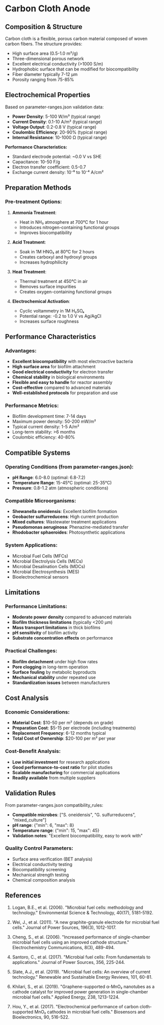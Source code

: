 # Carbon Cloth Anode

## Composition & Structure

Carbon cloth is a flexible, porous carbon material composed of woven carbon
fibers. The structure provides:

- High surface area (0.5-1.0 m²/g)
- Three-dimensional porous network
- Excellent electrical conductivity (>1000 S/m)
- Hydrophobic surface that can be modified for biocompatibility
- Fiber diameter typically 7-12 μm
- Porosity ranging from 75-85%

## Electrochemical Properties

Based on parameter-ranges.json validation data:

- **Power Density**: 5-100 W/m³ (typical range)
- **Current Density**: 0.1-10 A/m² (typical range)
- **Voltage Output**: 0.2-0.8 V (typical range)
- **Coulombic Efficiency**: 20-90% (typical range)
- **Internal Resistance**: 10-1000 Ω (typical range)

**Performance Characteristics:**

- Standard electrode potential: ~0.0 V vs SHE
- Capacitance: 10-50 F/g
- Electron transfer coefficient: 0.5-0.7
- Exchange current density: 10⁻⁶ to 10⁻⁴ A/cm²

## Preparation Methods

### Pre-treatment Options:

1. **Ammonia Treatment**:
   - Heat in NH₃ atmosphere at 700°C for 1 hour
   - Introduces nitrogen-containing functional groups
   - Improves biocompatibility

2. **Acid Treatment**:
   - Soak in 1M HNO₃ at 80°C for 2 hours
   - Creates carboxyl and hydroxyl groups
   - Increases hydrophilicity

3. **Heat Treatment**:
   - Thermal treatment at 450°C in air
   - Removes surface impurities
   - Creates oxygen-containing functional groups

4. **Electrochemical Activation**:
   - Cyclic voltammetry in 1M H₂SO₄
   - Potential range: -0.2 to 1.0 V vs Ag/AgCl
   - Increases surface roughness

## Performance Characteristics

### Advantages:

- **Excellent biocompatibility** with most electroactive bacteria
- **High surface area** for biofilm attachment
- **Good electrical conductivity** for electron transfer
- **Chemical stability** in biological environments
- **Flexible and easy to handle** for reactor assembly
- **Cost-effective** compared to advanced materials
- **Well-established protocols** for preparation and use

### Performance Metrics:

- Biofilm development time: 7-14 days
- Maximum power density: 50-200 mW/m²
- Typical current density: 1-5 A/m²
- Long-term stability: >6 months
- Coulombic efficiency: 40-80%

## Compatible Systems

### Operating Conditions (from parameter-ranges.json):

- **pH Range**: 6.0-8.0 (optimal: 6.8-7.2)
- **Temperature Range**: 15-45°C (optimal: 25-35°C)
- **Pressure**: 0.8-1.2 atm (atmospheric conditions)

### Compatible Microorganisms:

- **Shewanella oneidensis**: Excellent biofilm formation
- **Geobacter sulfurreducens**: High current production
- **Mixed cultures**: Wastewater treatment applications
- **Pseudomonas aeruginosa**: Phenazine-mediated transfer
- **Rhodobacter sphaeroides**: Photosynthetic applications

### System Applications:

- Microbial Fuel Cells (MFCs)
- Microbial Electrolysis Cells (MECs)
- Microbial Desalination Cells (MDCs)
- Microbial Electrosynthesis (MES)
- Bioelectrochemical sensors

## Limitations

### Performance Limitations:

- **Moderate power density** compared to advanced materials
- **Biofilm thickness limitations** (typically <200 μm)
- **Mass transport limitations** in thick biofilms
- **pH sensitivity** of biofilm activity
- **Substrate concentration effects** on performance

### Practical Challenges:

- **Biofilm detachment** under high flow rates
- **Pore clogging** in long-term operation
- **Surface fouling** by metabolic byproducts
- **Mechanical stability** under repeated use
- **Standardization issues** between manufacturers

## Cost Analysis

### Economic Considerations:

- **Material Cost**: $10-50 per m² (depends on grade)
- **Preparation Cost**: $5-15 per electrode (including treatments)
- **Replacement Frequency**: 6-12 months typical
- **Total Cost of Ownership**: $20-100 per m² per year

### Cost-Benefit Analysis:

- **Low initial investment** for research applications
- **Good performance-to-cost ratio** for pilot studies
- **Scalable manufacturing** for commercial applications
- **Readily available** from multiple suppliers

## Validation Rules

From parameter-ranges.json compatibility_rules:

- **Compatible microbes**: ["S. oneidensis", "G. sulfurreducens",
  "mixed_culture"]
- **pH range**: {"min": 6, "max": 8}
- **Temperature range**: {"min": 15, "max": 45}
- **Validation notes**: "Excellent biocompatibility, easy to work with"

### Quality Control Parameters:

- Surface area verification (BET analysis)
- Electrical conductivity testing
- Biocompatibility screening
- Mechanical strength testing
- Chemical composition analysis

## References

1. Logan, B.E., et al. (2006). "Microbial fuel cells: methodology and
   technology." Environmental Science & Technology, 40(17), 5181-5192.

2. Wei, J., et al. (2011). "A new graphite-granule electrode for microbial fuel
   cells." Journal of Power Sources, 196(3), 1012-1017.

3. Cheng, S., et al. (2006). "Increased performance of single-chamber microbial
   fuel cells using an improved cathode structure." Electrochemistry
   Communications, 8(3), 489-494.

4. Santoro, C., et al. (2017). "Microbial fuel cells: From fundamentals to
   applications." Journal of Power Sources, 356, 225-244.

5. Slate, A.J., et al. (2019). "Microbial fuel cells: An overview of current
   technology." Renewable and Sustainable Energy Reviews, 101, 60-81.

6. Khilari, S., et al. (2019). "Graphene-supported α-MnO₂ nanotubes as a cathode
   catalyst for improved power generation in single-chamber microbial fuel
   cells." Applied Energy, 238, 1213-1224.

7. Hou, Y., et al. (2017). "Electrochemical performance of carbon
   cloth-supported MnO₂ cathodes in microbial fuel cells." Biosensors and
   Bioelectronics, 90, 516-522.
